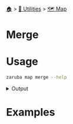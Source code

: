 <!--startTocHeader-->
[🏠](../../README.md) > [🔧 Utilities](../README.md) > [🗺️ Map](README.md)
# Merge
<!--endTocHeader-->

# Usage

<!--startCode-->
```bash
zaruba map merge --help
```
 
<details>
<summary>Output</summary>
 
```````
Merge multiple jsonMaps

Usage:
  zaruba map merge <jsonMap> <otherJsonMaps...> [flags]

Examples:

> zaruba map merge '{"server": "localhost", "port": 3306}' '{"protocol": "mysql"}'
{"server": "localhost", "port": 3306, "protocol": "mysql"}


Flags:
  -h, --help   help for merge
```````
</details>
<!--endCode-->

# Examples



<!--startTocSubTopic-->
<!--endTocSubTopic-->